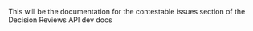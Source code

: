 This will be the documentation for the contestable issues section of the Decision Reviews API dev docs